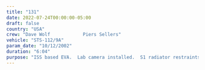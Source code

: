 ```yaml
---
title: "131"
date: 2022-07-24T00:00:00-05:00
draft: false
country: "USA"
crew: "Dave Wolf            Piers Sellers"
vehicle: "STS-112/9A"
param_date: "10/12/2002"
duration: "6:04"
purpose: "ISS based EVA.  Lab camera installed.  S1 radiator restraints released.  S1-S0 cables and fluid lines connected.   SPD installed at Z1-P6.  CETA cart launch locks released.  NH3 tank cables attached.  "
---
```

